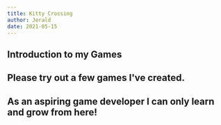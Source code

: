 ```yaml
---
title: Kitty Crossing
author: Jerald
date: 2021-05-15
---
```


## Introduction to my Games

## Please try out a few games I've created.

## As an aspiring game developer I can only learn and grow from here!

